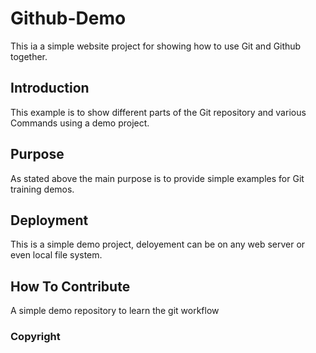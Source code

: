# Github-Demo

This ia a simple website project for
showing how to use Git and Github together.

## Introduction

This example is to show different parts 
of the Git repository and various Commands
using a demo project.

## Purpose

As stated above the main purpose is to
provide simple examples for Git training
demos.

## Deployment

This is a simple demo project, deloyement
can be on any web server or even local
file system.

## How To Contribute

A simple demo repository to learn the git workflow

### Copyright
